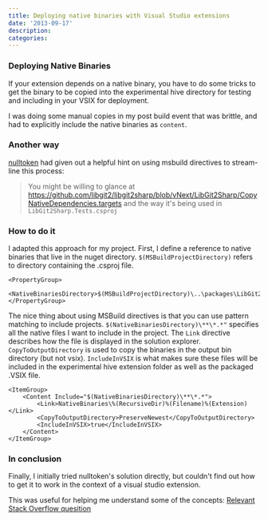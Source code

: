 ```yaml
---
title: Deploying native binaries with Visual Studio extensions
date: '2013-09-17'
description:
categories:
---
```


### Deploying Native Binaries

If your extension depends on a native binary, you have to do some tricks to get the binary to be copied into the experimental hive directory for testing and including in your VSIX for deployment.

I was doing some manual copies in my post build event that was brittle, and had to explicitly include the native binaries as `content`.

### Another way

[nulltoken](https://github.com/nulltoken) had given out a helpful hint on using msbuild directives to stream-line this process:

> You might be willing to glance at
> https://github.com/libgit2/libgit2sharp/blob/vNext/LibGit2Sharp/CopyNativeDependencies.targets and the way it's being used in `LibGit2Sharp.Tests.csproj`

### How to do it

I adapted this approach for my project. First, I define a reference to native binaries that live in the nuget directory.  `$(MSBuildProjectDirectory)` refers to directory containing the .csproj file.

    <PropertyGroup>
        <NativeBinariesDirectory>$(MSBuildProjectDirectory)\..\packages\LibGit2Sharp.0.13.0.0\NativeBinaries</NativeBinariesDirectory>
    </PropertyGroup>

The nice thing about using MSBuild directives is that you can use pattern matching to include projects.
`$(NativeBinariesDirectory)\**\*.*"` specifies all the native files I want to include in the project.
The `Link` directive describes how the file is displayed in the solution explorer.  `CopyToOutputDirectory` is used to copy the binaries in the output bin directory (but not vsix).  `IncludeInVSIX` is what makes sure these files will be included in the experimental hive extension folder as well as the packaged .VSIX file.

    <ItemGroup>
        <Content Include="$(NativeBinariesDirectory)\**\*.*">
            <Link>NativeBinaries\%(RecursiveDir)%(Filename)%(Extension)</Link>
            <CopyToOutputDirectory>PreserveNewest</CopyToOutputDirectory>
            <IncludeInVSIX>true</IncludeInVSIX>
        </Content>
    </ItemGroup>

### In conclusion

Finally, I initially tried nulltoken's solution directly, but couldn't find out how to get it to work in the context of a visual studio extension.

This was useful for helping me understand some of the concepts: [Relevant Stack Overflow quesition](http://stackoverflow.com/questions/1292351/including-content-files-in-csproj-that-are-outside-the-project-cone)

